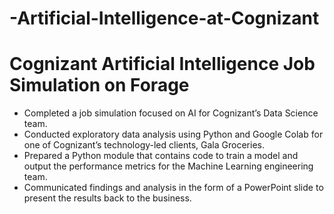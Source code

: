 # -Artificial-Intelligence-at-Cognizant

# Cognizant Artificial Intelligence Job Simulation on Forage
- Completed a job simulation focused on AI for Cognizant’s Data Science team.
- Conducted exploratory data analysis using Python and Google Colab for one of Cognizant’s technology-led clients, Gala Groceries.
- Prepared a Python module that contains code to train a model and output the performance metrics for the Machine Learning engineering team.
- Communicated findings and analysis in the form of a PowerPoint slide to present the results back to the business.
